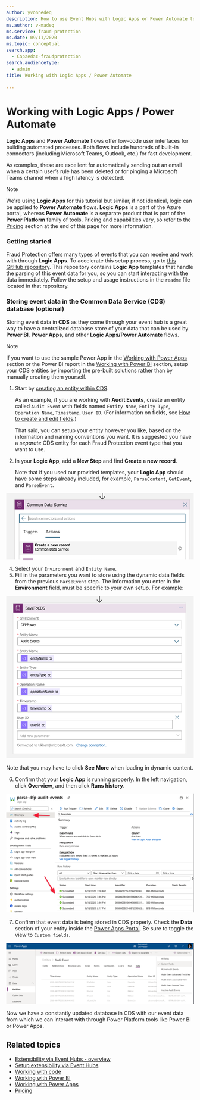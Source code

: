 ```yaml
---
author: yvonnedeq
description: How to use Event Hubs with Logic Apps or Power Automate to extend Fraud Protection functionality and incorporate Fraud Protection data into an organization’s processes and workflows.
ms.author: v-madeq
ms.service: fraud-protection
ms.date: 09/11/2020
ms.topic: conceptual
search.app:
  - Capaedac-fraudprotection
search.audienceType:
  - admin
title: Working with Logic Apps / Power Automate

---
```

# Working with Logic Apps / Power Automate

**Logic Apps** and **Power Automate** flows offer low-code user interfaces for building automated processes. Both flows include hundreds of built-in connectors (including Microsoft Teams, Outlook, etc.) for fast development.

As examples, these are excellent for automatically sending out an email when a certain user’s rule has been deleted or for pinging a Microsoft Teams channel when a high latency is detected.

> [!NOTE]  
>  We're using **Logic Apps** for this tutorial but similar, if not identical, logic can be applied to **Power Automate** flows. **Logic Apps** is a part of the Azure portal, whereas **Power Automate** is a separate product that is part of the **Power Platform** family of tools. Pricing and capabilities vary, so refer to the [Pricing](extensibility-pricing.md) section at the end of this page for more information.  

### Getting started

Fraud Protection offers many types of events that you can receive and work with through **Logic Apps**. 
To accelerate this setup process, go to [this GitHub repository](https://github.com/microsoft/Dynamics-365-Fraud-Protection-Samples/tree/master/logic%20app%20templates). This repository contains **Logic App** templates that handle the parsing of this event data for you, so you can start interacting with the data immediately.  Follow the setup and usage instructions in the `readme` file located in that repository.

### Storing event data in the Common Data Service (CDS) database (optional)

Storing event data in **CDS** as they come through your event hub is a great way to have a centralized database store of your data that can be used by **Power BI**, **Power Apps**, and other **Logic Apps/Power Automate** flows.

> [!NOTE]  
>  If you want to use the sample Power App in the [Working with Power Apps](extensibility-with-power-apps.md) section or the Power BI report in the [Working with Power BI](extensibility-with-power-bi.md) section, setup your CDS entities by importing the pre-built solutions rather than by manually creating them yourself.   

1. Start by [creating an entity within CDS](https://docs.microsoft.com/powerapps/maker/common-data-service/data-platform-create-entity). 

   As an example, if you are working with **Audit Events**, create an entity called `Audit Event` with fields named `Entity Name`, `Entity Type`, `Operation Name`, `Timestamp`, `User ID`. (For information on fields, see [How to create and edit fields](https://docs.microsoft.com/powerapps/maker/common-data-service/create-edit-fields).)
   
   That said, you can setup your entity however you like, based on the information and naming conventions you want. It is suggested you have a *separate* CDS entity for each Fraud Protection event type that you want to use.
   
2. In your **Logic App**, add a **New Step** and find **Create a new record**.  

   Note that if you used our provided templates, your **Logic App** should have some steps already included, for example, `ParseContent`, `GetEvent`, and `ParseEvent`.

![create new record](media/eventhubs/create-new-record.png)

4. Select your `Environment` and `Entity Name`.
5. Fill in the parameters you want to store using the dynamic data fields from the previous `ParseEvent` step. The information you enter in the **Environment** field, must be specific to your own setup. For example:
      
![filled fields](media/eventhubs/filled-fields.png)
  
   Note that you may have to click **See More** when loading in dynamic content.

6. Confirm that your **Logic App** is running properly. In the left navigation, click **Overview**, and then click **Runs history**.

![runs history](media/eventhubs/runs-history.png)

7. Confirm that event data is being stored in CDS properly. Check the **Data** section of your entity inside the [Power Apps Portal](https://make.preview.powerapps.com/). Be sure to toggle the view to `Custom fields`.

![cds data](media/eventhubs/cds-data.png)

   Now we have a constantly updated database in CDS with our event data from which we can interact with through Power Platform tools like Power BI or Power Apps. 

## Related topics
- [Extensibility via Event Hubs -  overview](extensibility-via-event-hubs-overview.md)
- [Setup extensibility via Event Hubs](extensibility-setup.md)	
- [Working with code](extensibility-with-code.md)
- [Working with Power BI](extensibility-with-power-bi.md)
- [Working with Power Apps](extensibility-with-power-apps.md)
- [Pricing](extensibility-pricing.md)
